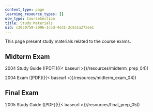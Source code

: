 ```yaml
---
content_type: page
learning_resource_types: []
ocw_type: CourseSection
title: Study Materials
uid: c2030759-2096-1cbd-4dd1-2c8a1a2756e1
---
```


This page present study materials related to the course exams.

Midterm Exam
------------

2004 Study Guide ([PDF]({{< baseurl >}}/resources/midterm_prep_04))

2004 Exam ([PDF]({{< baseurl >}}/resources/midterm_exam_04))

Final Exam
----------

2005 Study Guide ([PDF]({{< baseurl >}}/resources/final_prep_05))